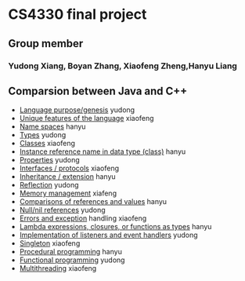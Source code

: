 # CS4330  final project
## Group member
### Yudong Xiang, Boyan Zhang, Xiaofeng Zheng,Hanyu Liang
## Comparsion between Java and C++

* [Language purpose/genesis](https://github.com/hentai27/CS4330finalproject/blob/master/Language%20purpose.md) yudong
* [Unique features of the language](https://github.com/hentai27/CS4330finalproject/blob/master/unique_features_of_the_language.md) xiaofeng
* [Name spaces](https://github.com/hentai/CS4330finalproject/blob/master/name_spaces.md) hanyu
* [Types](https://github.com/hentai/CS4330finalproject/blob/master/types.md) yudong
* [Classes](https://github.com/hentai/CS4330finalproject/blob/master/classes.md) xiaofeng
* [Instance reference name in data type (class)](https://github.com/hentai/CS4330finalproject/blob/master/instance_reference_name.md) hanyu
* [Properties](https://github.com/hentai/CS4330finalproject/blob/master/properties.md) yudong
* [Interfaces / protocols](https://github.com/hentai/CS4330finalproject/blob/master/interfaces.md) xiaofeng
* [Inheritance / extension](https://github.com/hentai/CS4330finalproject/blob/master/inheritance.md) hanyu
* [Reflection](https://github.com/hentai/CS4330finalproject/blob/master/reflection.md) yudong
* [Memory management](https://github.com/hentai/CS4330finalproject/blob/master/memory_management.md) xiafeng
* [Comparisons of references and values](https://github.com/hentai/CS4330finalproject/blob/master/reference_values.md) hanyu
* [Null/nil references](https://github.com/hentai/CS4330finalproject/blob/master/null_references.md) yudong
* [Errors and exception](https://github.com/hentai/CS4330finalproject/blob/master/errors_exception.md) handling xiaofeng
* [Lambda expressions, closures, or functions as types](https://github.com/hentai/CS4330finalproject/blob/master/lambda.md) hanyu
* [Implementation of listeners and event handlers](https://github.com/hentai/CS4330finalproject/blob/master/implementation.md) yudong
* [Singleton](https://github.com/hentai/CS4330finalproject/blob/master/singleton.md) xiaofeng
* [Procedural programming](https://github.com/hentai/CS4330finalproject/blob/master/procedural_programming.md) hanyu
* [Functional programming](https://github.com/hentai/CS4330finalproject/blob/master/functional_programming.md) yudong
* [Multithreading](https://github.com/hentai/CS4330finalproject/blob/master/multithreading.md) xiaofeng
